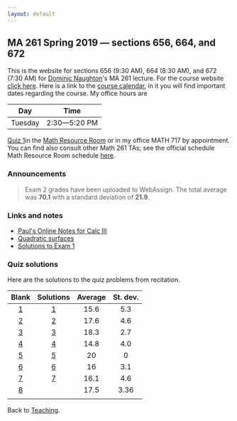 ```yaml
---
layout: default
---
```


## [](#course) MA 261 Spring 2019 — sections 656, 664, and 672
This is the website for sections 656 (9:30 AM), 664 (8:30 AM), and 672 (7:30 AM)
for [Dominic Naughton](http://www.math.purdue.edu/people/bio/naughton)'s MA 261
lecture. For the course website [click here](https://www.math.purdue.edu/MA261).
Here is a link to the [course
calendar](https://www.math.purdue.edu/academic/files/courses/2019spring/MA26100/MA261-S19-calendar.html),
in it you will find important dates regarding the course. My office hours are

| Day       | Time           |
| :-------: | :------------: |
| Tuesday   | 2:30—5:20 PM   |

[Quiz 1](quizzes/MA261_Quiz_1.pdf)in the [Math Resource
Room](https://www.math.purdue.edu/academic/courses/helproom) or in my office
MATH 717 by appointment. You can find also consult other Math 261 TAs; see the
official schedule Math Resource Room schedule
[here](https://www.math.purdue.edu/academic/officehours).

### [](#announce) Announcements
>Exam 2 grades have been uploaded to WebAssign. The total average was **70.1** with a standard deviation of **21.9**.

### [](#links) Links and notes
* [Paul's Online Notes for Calc III](http://tutorial.math.lamar.edu/Classes/CalcIII/CalcIII.aspx)
* [Quadratic surfaces](http://mathworld.wolfram.com/QuadraticSurface.html)
* [Solutions to Exam 1](notes/MA261-E1-S19-Sols.pdf)

### [](#sols) Quiz solutions
Here are the solutions to the quiz problems from recitation.

| Blank                          | Solutions                          |  Average |  St. dev. |
| :----------------------------: | :--------------------------------: | :------: | :-------: |
| [1](quizzes/MA261_Quiz_1.pdf)  | [1](quizzes/MA261_Quiz_1_Sols.pdf) |     15.6 |       5.3 |
| [2](quizzes/MA261_Quiz_2.pdf)  | [2](quizzes/MA261_Quiz_2_Sols.pdf) |     17.6 |       4.6 |
| [3](quizzes/MA261_Quiz_3.pdf)  | [3](quizzes/MA261_Quiz_3_Sols.pdf) |     18.3 |       2.7 |
| [4](quizzes/MA261_Quiz_4.pdf)  | [4](quizzes/MA261_Quiz_4_Sols.pdf) |     14.8 |       4.0 |
| [5](quizzes/MA261_Quiz_5.pdf)  | [5](quizzes/MA261_Quiz_5_Sols.pdf) |       20 |         0 |
| [6](quizzes/MA261_Quiz_6.pdf)  | [6](quizzes/MA261_Quiz_6_Sols.pdf) |       16 |       3.1 |
| [7](quizzes/MA261_Quiz_7.pdf)  | [7](quizzes/MA261_Quiz_7_Sols.pdf) |     16.1 |       4.6 |
| [8](quizzes/MA261_Quiz_8.pdf)  |                                    |     17.5 | 3.36      |
|                                |                                    |          |           |

Back to [Teaching](../#-teaching).
